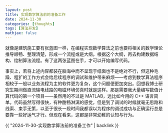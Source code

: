 ```yaml
---
layout: post
title: 实现数学算法前的准备工作
date: 2024-11-30
categories: [thoughts]
tags: [算法开发]
mathjax: false
---
```


就像是建筑施工要有张蓝图一样，在编程实现数学算法之前也要将相关的数学理论推导顺畅、整理清楚，形成一个流程或是大纲。根据这个大纲，再去构建数据结构、绘制算法流程。有了这两张蓝图在手，才可以开始编写代码。

事实上，若将上述内容都装在脑海中而不呈现于纸面也不是绝对不行，但这种毛躁、粗犷的工作方式会给后续程序的调试和维护带来麻烦——考虑到数学算法程序相较于一般以业务流程为主的软件更为复杂，这个问题便更加突出。回想我博士研究生期间做直流输电线路的电磁环境仿真时就是这样。那是需要我大量编写数值计算代码的第一个项目——虽然用的不过是 MATLAB，远比如今用的 C++ 语言简单。代码虽然写得很快，有种酣畅淋漓的感觉，但是到了调试的时候就毫无思路和线索、束手无策，以至于很长一段时间我都误以为程序的调试成功与正确运行总是要靠一些好运气才行。但现在看来，这都是非常幼稚的认知与行为。

{{ "2024-11-30-实现数学算法前的准备工作" | backlink }}
